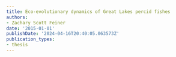 ```yaml
---
title: Eco-evolutionary dynamics of Great Lakes percid fishes
authors:
- Zachary Scott Feiner
date: '2015-01-01'
publishDate: '2024-04-16T20:40:05.063573Z'
publication_types:
- thesis
---
```


